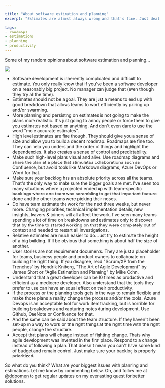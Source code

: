 ```yaml
---

title: "About software estimation and planning"
excerpt: "Estimates are almost always wrong and that's fine. Just deal with that and prioritize accordingly."

tags:
- roadmaps
- estimations
- planning
- productivity
---
```


Some of my random opinions about software estimation and planning...

<img src="{{ site.url }}{{ site.baseurl }}/assets/images/posts/2023/Roadmap.jpg" class="align-center"/> 

* Software development is inherently complicated and difficult to estimate. You only really know that if you've been a software developer on a reasonably big project. No manager can judge that (even though they try all the time).
* Estimates should not be a goal. They are just a means to end up with good breakdown that allows teams to work efficiently by pairing up and/or swarming. 
* More planning and persisting on estimates is not going to make the plans more realistic. It's just going to annoy people or force them to give you estimates not based on anything. And don't even dare to use the word "more accurate estimates".
* High level estimates are fine though. They should give you a sense of size and allow you to build a decent roadmap. Roadmaps are fine too. They can help you understand the order of things and highlight the dependencies. It also creates a sense of control and predictability.
* Make such high-level plans visual and alive. Use roadmap diagrams and share the plan at a place that stimulates collaborations such as Confluence, but avoid tools like Markdown diagrams, Azure DevOps or Word for that.  
* Make sure your backlog has an absolute priority across all the teams. That's the only way to make sure the bigger goals are met. I've seen too many situations where a projected ended up with team-specific backlogs where one team was scrambling to get that important feature done and the other teams were picking their noses.
* Do have team estimate the work for the next three weeks, but never more. Changing priorities, technical implementation details, new insights, leavers & joiners will all affect the work. I've seen many teams spending a lot of time on breakdowns and estimates only to discover that by the time to started working on that they were completely out of context and needed to restart all investigations. 
* Relative estimates are much easier to do. Just try to estimate the height of a big building. It'll be obvious that something is about half the size of another. 
* User stories are not requirement documents. They are just a placeholder for teams, business people and product owners to collaborate on building the right thing. If you disagree, read "Scrum/XP from the Trenches" by Hendrik Kniberg, "The Art of Agile Development" by James Short or "Agile Estimation and Planning" by Mike Cohn. 
* Understand that a great developer can be 10 times as productive and efficient as a mediocre developer. Also understand that the tools they prefer to use can have an equal effect on their productivity. 
* If the process or the planning tools gets in the way to remain flexible and make those plans a reality, change the process and/or the tools. Azure Devops is an acceptable tool for work item tracking, but is horrible for building breakdowns and capturing notes during development. Use Github, OneNote or Confluence for that. 
* And the same can be said about the team structure. If they haven't been set-up in a way to work on the right things at the right time with the right people, change the structure. 
* Accept that plans will change instead of fighting change. Thats why agile development was invented in the first place. Respond to a change instead of following a plan. That doesn't mean you can't have some kind of budget and remain control. Just make sure your backlog is properly prioritized. 

So what do you think? What are your biggest issues with planning and estimations. Let me know by commenting below. Oh, and follow me at [@ddoomen](https://twitter.com/ddoomen) to get regular updates on my everlasting quest for better solutions.
